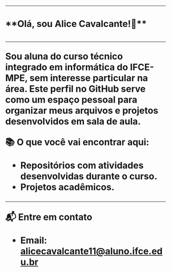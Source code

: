 

---
<h1>**Olá, sou Alice Cavalcante!👋**<h1>

---
Sou aluna do curso técnico integrado em informática do IFCE-MPE, sem interesse particular na área. Este perfil no GitHub serve como um espaço pessoal para organizar meus arquivos e projetos desenvolvidos em sala de aula. 


**📚 O que você vai encontrar aqui:**

- Repositórios com atividades desenvolvidas durante o curso.
- Projetos acadêmicos.
---

**📬 Entre em contato**
- **Email:** alicecavalcante11@aluno.ifce.edu.br
